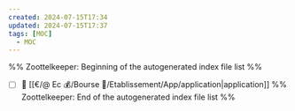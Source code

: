 ```yaml
---
created: 2024-07-15T17:34
updated: 2024-07-15T17:37
tags: [MOC]
  - MOC
---
```

%% Zoottelkeeper: Beginning of the autogenerated index file list  %%
- [ ] 📄 [[€/@ Ec 💰/Bourse 👛/Etablissement/App/application|application]]
%% Zoottelkeeper: End of the autogenerated index file list  %%
